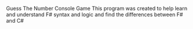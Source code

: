 Guess The Number Console Game
This program was created to help learn and understand F# syntax and logic and find the differences between F# and C#
